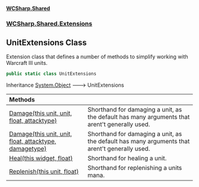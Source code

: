 #### [WCSharp\.Shared](README.md 'README')
### [WCSharp\.Shared\.Extensions](WCSharp.Shared.Extensions.md 'WCSharp\.Shared\.Extensions')

## UnitExtensions Class

Extension class that defines a number of methods to simplify working with Warcraft III units\.

```csharp
public static class UnitExtensions
```

Inheritance [System\.Object](https://learn.microsoft.com/en-us/dotnet/api/system.object 'System\.Object') &#129106; UnitExtensions

| Methods | |
| :--- | :--- |
| [Damage\(this unit, unit, float, attacktype\)](WCSharp.Shared.Extensions.UnitExtensions.Damage.md#WCSharp.Shared.Extensions.UnitExtensions.Damage(thisWCSharp.Api.unit,WCSharp.Api.unit,float,WCSharp.Api.attacktype) 'WCSharp\.Shared\.Extensions\.UnitExtensions\.Damage\(this WCSharp\.Api\.unit, WCSharp\.Api\.unit, float, WCSharp\.Api\.attacktype\)') | Shorthand for damaging a unit, as the default has many arguments that arent't generally used\. |
| [Damage\(this unit, unit, float, attacktype, damagetype\)](WCSharp.Shared.Extensions.UnitExtensions.Damage.md#WCSharp.Shared.Extensions.UnitExtensions.Damage(thisWCSharp.Api.unit,WCSharp.Api.unit,float,WCSharp.Api.attacktype,WCSharp.Api.damagetype) 'WCSharp\.Shared\.Extensions\.UnitExtensions\.Damage\(this WCSharp\.Api\.unit, WCSharp\.Api\.unit, float, WCSharp\.Api\.attacktype, WCSharp\.Api\.damagetype\)') | Shorthand for damaging a unit, as the default has many arguments that arent't generally used\. |
| [Heal\(this widget, float\)](WCSharp.Shared.Extensions.UnitExtensions.Heal(thisWCSharp.Api.widget,float).md 'WCSharp\.Shared\.Extensions\.UnitExtensions\.Heal\(this WCSharp\.Api\.widget, float\)') | Shorthand for healing a unit\. |
| [Replenish\(this unit, float\)](WCSharp.Shared.Extensions.UnitExtensions.Replenish(thisWCSharp.Api.unit,float).md 'WCSharp\.Shared\.Extensions\.UnitExtensions\.Replenish\(this WCSharp\.Api\.unit, float\)') | Shorthand for replenishing a units mana\. |
